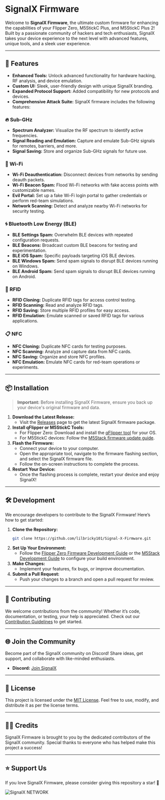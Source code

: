 # SignalX Firmware

Welcome to **SignalX Firmware**, the ultimate custom firmware for enhancing the capabilities of your Flipper Zero, M5StickC Plus, and M5StickC Plus 2! Built by a passionate community of hackers and tech enthusiasts, SignalX takes your device experience to the next level with advanced features, unique tools, and a sleek user experience.

---

## 🚀 Features

- **Enhanced Tools:** Unlock advanced functionality for hardware hacking, RF analysis, and device emulation.
- **Custom UI:** Sleek, user-friendly design with unique SignalX branding.
- **Expanded Protocol Support:** Added compatibility for new protocols and devices.
- **Comprehensive Attack Suite:** SignalX firmware includes the following features:

### 🔥 Sub-GHz
- **Spectrum Analyzer:** Visualize the RF spectrum to identify active frequencies.
- **Signal Reading and Emulation:** Capture and emulate Sub-GHz signals for remotes, barriers, and more.
- **Signal Saving:** Store and organize Sub-GHz signals for future use.

### 📶 Wi-Fi
- **Wi-Fi Deauthentication:** Disconnect devices from networks by sending deauth packets.
- **Wi-Fi Beacon Spam:** Flood Wi-Fi networks with fake access points with customizable names.
- **Evil Portal:** Set up a fake Wi-Fi login portal to gather credentials or perform red-team simulations.
- **Network Scanning:** Detect and analyze nearby Wi-Fi networks for security testing.

### 🌀 Bluetooth Low Energy (BLE)
- **BLE Settings Spam:** Overwhelm BLE devices with repeated configuration requests.
- **BLE Beacons:** Broadcast custom BLE beacons for testing and experimentation.
- **BLE iOS Spam:** Specific payloads targeting iOS BLE devices.
- **BLE Windows Spam:** Send spam signals to disrupt BLE devices running on Windows.
- **BLE Android Spam:** Send spam signals to disrupt BLE devices running on Android.

### 📛 RFID
- **RFID Cloning:** Duplicate RFID tags for access control testing.
- **RFID Scanning:** Read and analyze RFID tags.
- **RFID Saving:** Store multiple RFID profiles for easy access.
- **RFID Emulation:** Emulate scanned or saved RFID tags for various applications.

### 📋 NFC
- **NFC Cloning:** Duplicate NFC cards for testing purposes.
- **NFC Scanning:** Analyze and capture data from NFC cards.
- **NFC Saving:** Organize and store NFC profiles.
- **NFC Emulation:** Emulate NFC cards for red-team operations or experiments.

---

## 📦 Installation

> **Important:** Before installing SignalX Firmware, ensure you back up your device's original firmware and data.

1. **Download the Latest Release:**
   - Visit the [Releases](https://github.com/lilbricky101/Signal-X-Firmware/releases) page to get the latest SignalX firmware package.
2. **Install qFlipper or M5StickC Tools:**
   - For Flipper Zero: Download and install the [qFlipper tool](https://flipperzero.one/update) for your OS.
   - For M5StickC devices: Follow the [M5Stack firmware update guide](https://docs.m5stack.com/en/quick_start).
3. **Flash the Firmware:**
   - Connect your device to your computer.
   - Open the appropriate tool, navigate to the firmware flashing section, and select the SignalX firmware file.
   - Follow the on-screen instructions to complete the process.
4. **Restart Your Device:**
   - Once the flashing process is complete, restart your device and enjoy SignalX!

---

## 🛠️ Development

We encourage developers to contribute to the SignalX Firmware! Here’s how to get started:

1. **Clone the Repository:**
   ```bash
   git clone https://github.com/lilbricky101/Signal-X-Firmware.git
   ```
2. **Set Up Your Environment:**
   - Follow the [Flipper Zero Firmware Development Guide](https://github.com/flipperdevices/flipperzero-firmware) or the [M5Stack Development Guide](https://docs.m5stack.com/en/development) to configure your build environment.
3. **Make Changes:**
   - Implement your features, fix bugs, or improve documentation.
4. **Submit a Pull Request:**
   - Push your changes to a branch and open a pull request for review.

---

## 🤝 Contributing

We welcome contributions from the community! Whether it’s code, documentation, or testing, your help is appreciated. Check out our [Contribution Guidelines](CONTRIBUTING.md) to get started.

---

## 🌐 Join the Community

Become part of the SignalX community on Discord! Share ideas, get support, and collaborate with like-minded enthusiasts.

- **Discord:** [Join SignalX](https://discord.gg/FDZtZRBm2F)

---

## 📜 License

This project is licensed under the [MIT License](LICENSE). Feel free to use, modify, and distribute it as per the license terms.

---

## 🧑‍💻 Credits

SignalX Firmware is brought to you by the dedicated contributors of the SignalX community. Special thanks to everyone who has helped make this project a success!

---

## ⭐ Support Us

If you love SignalX Firmware, please consider giving this repository a star! 🌟


![SignalX NETWORK](https://github.com/user-attachments/assets/51e5730e-6170-4712-932a-783fe4059e49)

